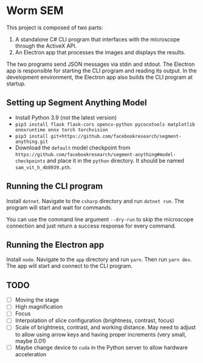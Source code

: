 # Worm SEM

This project is composed of two parts:

1. A standalone C# CLI program that interfaces with the microscope through the ActiveX API.
2. An Electron app that processes the images and displays the results.

The two programs send JSON messages via stdin and stdout. The Electron app is responsible for starting the CLI program and reading its output. In the development environment, the Electron app also builds the CLI program at startup.

## Setting up Segment Anything Model

- Install Python 3.9 (not the latest version)
- `pip3 install flask flask-cors opencv-python pycocotools matplotlib onnxruntime onnx torch torchvision`
- `pip3 install git+https://github.com/facebookresearch/segment-anything.git`
- Download the `default` model checkpoint from `https://github.com/facebookresearch/segment-anything#model-checkpoints` and place it in the `python` directory. It should be named `sam_vit_h_4b8939.pth`.

## Running the CLI program

Install `dotnet`. Navigate to the `csharp` directory and run `dotnet run`. The program will start and wait for commands.

You can use the command line argument `--dry-run` to skip the microscope connection and just return a success response for every command.

## Running the Electron app

Install `node`. Navigate to the `app` directory and run `yarn`. Then run `yarn dev`. The app will start and connect to the CLI program.

## TODO

- [ ] Moving the stage
- [ ] High magnification
- [ ] Focus
- [ ] Interpolation of slice configuration (brightness, contrast, focus)
- [ ] Scale of brightness, contrast, and working distance. May need to adjust to allow using arrow keys and having proper increments (very small, maybe 0.01)
- [ ] Maybe change device to `cuda` in the Python server to allow hardware acceleration
